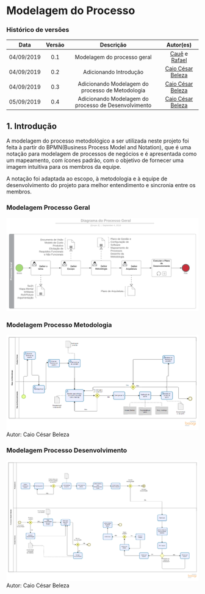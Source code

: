 # Modelagem do Processo

### Histórico de versões

|   Data   |  Versão  |        Descrição       |          Autor(es)          |
|:--------:|:--------:|:----------------------:|:---------------------------:|
|04/09/2019|0.1|Modelagem do processo geral|[Cauê](https://github.com/caue96) e [Rafael](https://github.com/rafaelbrg)|
|04/09/2019|0.2|Adicionando Introdução|[Caio César Beleza](https://github.com/Caiocbeleza)|
|04/09/2019|0.3|Adicionando Modelagem do processo de Metodologia|[Caio César Beleza](https://github.com/Caiocbeleza)|
|05/09/2019|0.4|Adicionando Modelagem do processo de Desenvolvimento|[Caio César Beleza](https://github.com/Caiocbeleza)|

## 1. Introdução
A modelagem do processo metodológico a ser utilizada neste projeto foi feita à partir do BPMN(Business Process Model and Notation), que é uma notação para modelagem de processos de negócios e é apresentada como um mapeamento, com ícones padrão, com o objetivo de fornecer uma imagem intuitiva para os membros da equipe.<p>
A notação foi adaptada ao escopo, à metodologia e à equipe de desenvolvimento do projeto para melhor entendimento e sincronia entre os membros.   

### Modelagem Processo Geral
[![Processo Geral](img/Diagramas_Cafofo_Processo_Geral.png)](https://ibb.co/H778mdP)

### Modelagem Processo Metodologia
[![Processo da Metodologia](img/MapaMetodologia.png)](https://ibb.co/PGHdsMK)
Autor: Caio César Beleza

### Modelagem Processo Desenvolvimento
[![Processo de Desenvolvimento](img/MapaDesenvolvimento.png)](https://ibb.co/1QDxXsv)
Autor: Caio César Beleza
